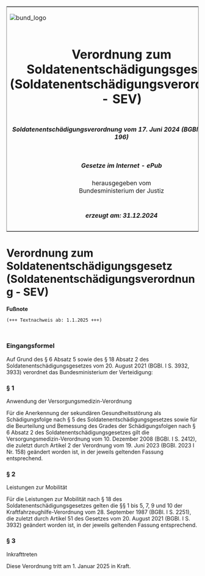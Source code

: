 <span id="DECKBLATT.html"></span>

<table border="0" frame="border" width="100%">

<tr valign="top">

<td align="left">

![bund\_logo](BfJ_2021_Web_de_de.gif)

</td>

<td align="right">

 

</td>

</tr>

<tr align="center" valign="middle">

<td colspan="2">

# Verordnung zum Soldatenentschädigungsgesetz (Soldatenentschädigungsverordnung - SEV)

</td>

</tr>

<tr align="center" valign="middle">

<td colspan="2">

##### Soldatenentschädigungsverordnung vom 17. Juni 2024 (BGBl. 2024 I Nr. 196)

</td>

</tr>

<tr align="center" valign="middle">

<td colspan="2">

  
  

##### Gesetze im Internet - ePub  
  
herausgegeben vom  
Bundesministerium der Justiz

</td>

</tr>

<tr align="center" valign="bottom">

<td colspan="2">

  
  

##### erzeugt am: 31.12.2024

</td>

</tr>

</table>

<span id="BJNR0C40A0024.html"></span>

# Verordnung zum Soldatenentschädigungsgesetz (Soldatenentschädigungsverordnung - SEV)

<div>

  
**Fußnote**

<div class="jnhtml">

<div>

<div class="jurAbsatz">

  

``` 
(+++ Textnachweis ab: 1.1.2025 +++)

 
```

</div>

</div>

</div>

</div>

<span id="BJNR0C40A0024BJNE000100000.html"></span>

### Eingangsformel  

<div>

<div class="jnhtml">

<div>

<div class="jurAbsatz">

Auf Grund des § 6 Absatz 5 sowie des § 18 Absatz 2 des
Soldatenentschädigungsgesetzes vom 20. August 2021 (BGBl. I S. 3932,
3933) verordnet das Bundesministerium der Verteidigung:

</div>

</div>

</div>

</div>

<span id="BJNR0C40A0024BJNE000200000.html"></span>

### § 1  
Anwendung der Versorgungsmedizin-Verordnung

<div>

<div class="jnhtml">

<div>

<div class="jurAbsatz">

Für die Anerkennung der sekundären Gesundheitsstörung als
Schädigungsfolge nach § 5 des Soldatenentschädigungsgesetzes sowie für
die Beurteilung und Bemessung des Grades der Schädigungsfolgen nach § 6
Absatz 2 des Soldatenentschädigungsgesetzes gilt die
Versorgungsmedizin-Verordnung vom 10. Dezember 2008 (BGBl. I S. 2412),
die zuletzt durch Artikel 2 der Verordnung vom 19. Juni 2023 (BGBl. 2023
I Nr. 158) geändert worden ist, in der jeweils geltenden Fassung
entsprechend.

</div>

</div>

</div>

</div>

<span id="BJNR0C40A0024BJNE000300000.html"></span>

### § 2  
Leistungen zur Mobilität

<div>

<div class="jnhtml">

<div>

<div class="jurAbsatz">

Für die Leistungen zur Mobilität nach § 18 des
Soldatenentschädigungsgesetzes gelten die §§ 1 bis 5, 7, 9 und 10 der
Kraftfahrzeughilfe-Verordnung vom 28. September 1987 (BGBl. I S. 2251),
die zuletzt durch Artikel 51 des Gesetzes vom 20. August 2021 (BGBl. I
S. 3932) geändert worden ist, in der jeweils geltenden Fassung
entsprechend.

</div>

</div>

</div>

</div>

<span id="BJNR0C40A0024BJNE000400000.html"></span>

### § 3  
Inkrafttreten

<div>

<div class="jnhtml">

<div>

<div class="jurAbsatz">

Diese Verordnung tritt am 1. Januar 2025 in Kraft.

</div>

</div>

</div>

</div>
